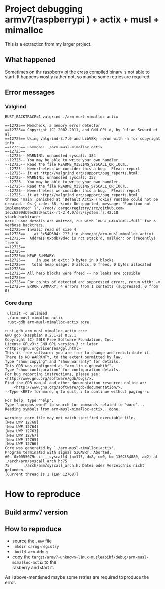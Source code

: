 # Project debugging armv7(raspberrypi ) + actix + musl + mimalloc

This is a extraction from my larger project.

## What happened
Sometimes on the raspberry pi the cross compiled binary is not able to start. It happens mostly rather not, so maybe
some retries are required.

## Error messages

### Valgrind
```shell
RUST_BACKTRACE=1 valgrind ./arm-musl-mimalloc-actix

==12725== Memcheck, a memory error detector
==12725== Copyright (C) 2002-2011, and GNU GPL'd, by Julian Seward et al.
==12725== Using Valgrind-3.7.0 and LibVEX; rerun with -h for copyright info
==12725== Command: ./arm-musl-mimalloc-actix
==12725== 
--12725-- WARNING: unhandled syscall: 384
--12725-- You may be able to write your own handler.
--12725-- Read the file README_MISSING_SYSCALL_OR_IOCTL.
--12725-- Nevertheless we consider this a bug.  Please report
--12725-- it at http://valgrind.org/support/bug_reports.html.
--12725-- WARNING: unhandled syscall: 357
--12725-- You may be able to write your own handler.
--12725-- Read the file README_MISSING_SYSCALL_OR_IOCTL.
--12725-- Nevertheless we consider this a bug.  Please report
--12725-- it at http://valgrind.org/support/bug_reports.html.
thread 'main' panicked at 'Default Actix (Tokio) runtime could not be created.: Os { code: 38, kind: Unsupported, message: "Function not implemented" }', /root/.cargo/registry/src/github.com-1ecc6299db9ec823/actix-rt-2.4.0/src/system.rs:42:18
stack backtrace:
note: Some details are omitted, run with `RUST_BACKTRACE=full` for a verbose backtrace.
==12725== Invalid read of size 4
==12725==    at 0x54D604: ??? (in /home/pi/arm-musl-mimalloc-actix)
==12725==  Address 0xbdb79d4c is not stack'd, malloc'd or (recently) free'd
==12725== 
==12725== 
==12725== HEAP SUMMARY:
==12725==     in use at exit: 0 bytes in 0 blocks
==12725==   total heap usage: 0 allocs, 0 frees, 0 bytes allocated
==12725== 
==12725== All heap blocks were freed -- no leaks are possible
==12725== 
==12725== For counts of detected and suppressed errors, rerun with: -v
==12725== ERROR SUMMARY: 4 errors from 1 contexts (suppressed: 0 from 0)

```

### Core dump

```shell
 ulimit -c unlimied
 ./arm-musl-mimalloc-actix
 rust-gdb arm-musl-mimalloc-actix core
 
rust-gdb arm-musl-mimalloc-actix core
GNU gdb (Raspbian 8.2.1-2) 8.2.1
Copyright (C) 2018 Free Software Foundation, Inc.
License GPLv3+: GNU GPL version 3 or later <http://gnu.org/licenses/gpl.html>
This is free software: you are free to change and redistribute it.
There is NO WARRANTY, to the extent permitted by law.
Type "show copying" and "show warranty" for details.
This GDB was configured as "arm-linux-gnueabihf".
Type "show configuration" for configuration details.
For bug reporting instructions, please see:
<http://www.gnu.org/software/gdb/bugs/>.
Find the GDB manual and other documentation resources online at:
    <http://www.gnu.org/software/gdb/documentation/>.
--Type <RET> for more, q to quit, c to continue without paging--c

For help, type "help".
Type "apropos word" to search for commands related to "word"...
Reading symbols from arm-musl-mimalloc-actix...done.

warning: core file may not match specified executable file.
[New LWP 12768]
[New LWP 12764]
[New LWP 12763]
[New LWP 12767]
[New LWP 12765]
[New LWP 12766]
Core was generated by `./arm-musl-mimalloc-actix'.
Program terminated with signal SIGABRT, Aborted.
#0  0x0055079c in __syscall4 (n=175, d=8, c=0, b=-1302384880, a=2) at ./arch/arm/syscall_arch.h:75
75      ./arch/arm/syscall_arch.h: Datei oder Verzeichnis nicht gefunden.
[Current thread is 1 (LWP 12768)]

```

# How to reproduce

## Build armv7 version

## How to reproduce

* source the ```.env``` file
* ``` mkdir carog-registry```
* ``` build-arm-debug```
* copy the ```target/armv7-unknown-linux-musleabihf/debug/arm-musl-mimalloc-actix``` to the  
  rasberry and start it.

As I above-mentioned maybe some retries are required to produce the error.